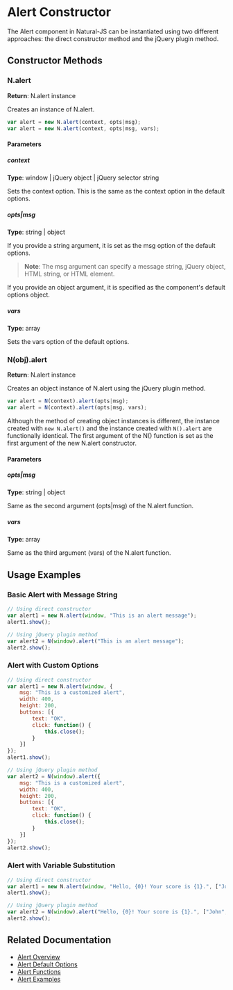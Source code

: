 # Alert Constructor

The Alert component in Natural-JS can be instantiated using two different approaches: the direct constructor method and the jQuery plugin method.

## Constructor Methods

### N.alert

**Return**: N.alert instance

Creates an instance of N.alert.

```javascript
var alert = new N.alert(context, opts|msg);
var alert = new N.alert(context, opts|msg, vars);
```

#### Parameters

##### context
**Type**: window | jQuery object | jQuery selector string

Sets the context option. This is the same as the context option in the default options.

##### opts|msg
**Type**: string | object

If you provide a string argument, it is set as the msg option of the default options.

> **Note**: The msg argument can specify a message string, jQuery object, HTML string, or HTML element.

If you provide an object argument, it is specified as the component's default options object.

##### vars
**Type**: array

Sets the vars option of the default options.

### N(obj).alert

**Return**: N.alert instance

Creates an object instance of N.alert using the jQuery plugin method.

```javascript
var alert = N(context).alert(opts|msg);
var alert = N(context).alert(opts|msg, vars);
```

Although the method of creating object instances is different, the instance created with `new N.alert()` and the instance created with `N().alert` are functionally identical. The first argument of the N() function is set as the first argument of the new N.alert constructor.

#### Parameters

##### opts|msg
**Type**: string | object

Same as the second argument (opts|msg) of the N.alert function.

##### vars
**Type**: array

Same as the third argument (vars) of the N.alert function.

## Usage Examples

### Basic Alert with Message String

```javascript
// Using direct constructor
var alert1 = new N.alert(window, "This is an alert message");
alert1.show();

// Using jQuery plugin method
var alert2 = N(window).alert("This is an alert message");
alert2.show();
```

### Alert with Custom Options

```javascript
// Using direct constructor
var alert1 = new N.alert(window, {
    msg: "This is a customized alert",
    width: 400,
    height: 200,
    buttons: [{
        text: "OK",
        click: function() {
            this.close();
        }
    }]
});
alert1.show();

// Using jQuery plugin method
var alert2 = N(window).alert({
    msg: "This is a customized alert",
    width: 400,
    height: 200,
    buttons: [{
        text: "OK",
        click: function() {
            this.close();
        }
    }]
});
alert2.show();
```

### Alert with Variable Substitution

```javascript
// Using direct constructor
var alert1 = new N.alert(window, "Hello, {0}! Your score is {1}.", ["John", 95]);
alert1.show();

// Using jQuery plugin method
var alert2 = N(window).alert("Hello, {0}! Your score is {1}.", ["John", 95]);
alert2.show();
```

## Related Documentation

- [Alert Overview](alert-overview.md)
- [Alert Default Options](alert-default-options.md)
- [Alert Functions](alert-functions.md)
- [Alert Examples](alert-examples.md)
